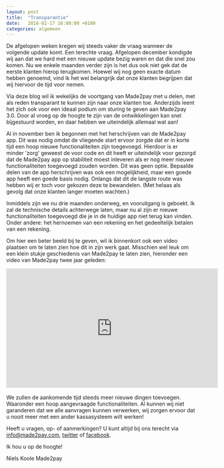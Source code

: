 ```yaml
---
layout: post
title:  "Transparantie"
date:   2016-02-17 16:00:00 +0100
categories: algemeen
---
```

De afgelopen weken kregen wij steeds vaker de vraag wanneer de volgende update komt. Een terechte vraag. Afgelopen december kondigde wij aan dat we hard met een nieuwe update bezig waren en dat die snel zou komen. Nu we enkele maanden verder zijn is het dus ook niet gek dat de eerste klanten hierop terugkomen. Hoewel wij nog geen exacte datum hebben genoemd, vind ik het wel belangrijk dat onze klanten begrijpen dat wij hiervoor de tijd voor nemen.

Via deze blog wil ik wekelijks de voortgang van Made2pay met u delen, met als reden transparant te kunnen zijn naar onze klanten toe. Anderzijds leent het zich ook voor een ideaal podium om sturing te geven aan Made2pay 3.0. Door al vroeg op de hoogte te zijn van de ontwikkelingen kan snel bijgestuurd worden, en daar hebben we uiteindelijk allemaal wat aan!

Al in november ben ik begonnen met het herschrijven van de Made2pay app. Dit was nodig omdat de vliegende start ervoor zorgde dat er in korte tijd een hoop nieuwe functionaliteiten zijn toegevoegd. Hierdoor is er minder 'zorg' geweest de voor code en dit heeft er uiteindelijk voor gezorgd dat de Made2pay app op stabiliteit moest inleveren als er nog meer nieuwe functionaliteiten toegevoegd zouden worden. Dit was geen optie. Bepaalde delen van de app herschrijven was ook een mogelijkheid, maar een goede app heeft een goede basis nodig. Onlangs dat dit de langste route was hebben wij er toch voor gekozen deze te bewandelen. (Met helaas als gevolg dat onze klanten langer moeten wachten.)

Inmiddels zijn we nu drie maanden onderweg, en vooruitgang is geboekt. Ik zal de technische details achterwege laten, maar nu al zijn er nieuwe functionaliteiten toegevoegd die je in de huidige app niet terug kan vinden. Onder andere: het hernoemen van een rekening en het gedeeltelijk betalen van een rekening.

Om hier een beter beeld bij te geven, wil ik binnenkort ook een video plaatsen om te laten zien hoe dit in zijn werk gaat. Misschien wel leuk om een klein stukje geschiedenis van Made2pay te laten zien, hieronder een video van Made2pay twee jaar geleden:
<iframe width="560" height="315" src="https://www.youtube.com/embed/UH6ismztsck" frameborder="0" allowfullscreen></iframe>
<br /><br />
We zullen de aankomende tijd steeds meer nieuwe dingen toevoegen. Waaronder een hoop aangevraagde functionaliteiten. Al kunnen wij niet garanderen dat we alle aanvragen kunnen verwerken, wij zorgen ervoor dat u nooit meer met een ander kassasysteem wilt werken!

Heeft u vragen, op- of aanmerkingen? U kunt altijd bij ons terecht via info@made2pay.com, [twitter](https://twitter.com/made2pay "@made2pay") of [facebook](https://www.facebook.com/made2pay "Made2pay").

Ik hou u op de hoogte!

Niels Koole
Made2pay
